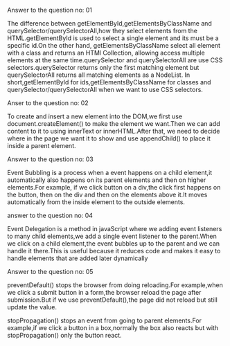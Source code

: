  Answer to the question no: 01

The difference between getElementById,getElementsByClassName and querySelector/querySelectorAll,how they select elements from the HTML.getElementById is used to select a single element and its must be a specific id.On the other hand, getElementsByClassName select all element with a class and returns an HTMl Collection, allowing access multiple elements at the same time.querySelector and querySelectorAll are use CSS selectors.querySelector returns only the first matching element but querySelectorAll returns all matching elements as a NodeList. In short,getElementById for ids,getElementsByClassName for classes and querySelector/querySelectorAll when we want to use CSS selectors. 


Anser to the question no: 02

To create and insert a new element into the DOM,we first use document.createElement() to make the element we want.Then we can add content to it to using innerText or innerHTML.After that, we need to decide where in the page we want it to show and use appendChild() to place it inside a parent element.

Answer to the question no: 03

Event Bubbling is a process when a event happens on a child element,it automatically also happens on its parent elements and then on higher elements.For example, if we click button on a div,the click first happens on the button, then on the div and then on the elements above it.It moves automatically from the inside element to the outside elements.

answer to the question no: 04

Event Delegation is a method in javaScript where we adding event listeners to many child elements,we add a single event listener to the parent.When we click on a child element,the event bubbles up to the parent and we can handle it there.This is useful because it reduces code and makes it easy to handle elements that are added later dynamically

Answer to the question no: 05 

preventDefault() stops the browser from doing reloading.For example,when we click a submit button in a form,the browser reload the page after submission.But if we use preventDefault(),the page did not reload but still update the value.

stopPropagation() stops an event from going to parent elements.For example,if we click a button in a box,normally the box also reacts but with stopPropagation() only the button react.